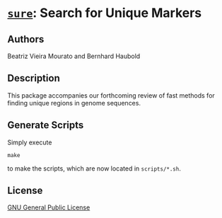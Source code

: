 # [`sure`](https://owncloud.gwdg.de/index.php/s/pYr9qJVjUKSpxvI): Search for Unique Markers
## Authors
Beatriz Vieira Mourato and Bernhard Haubold

## Description
This package accompanies our forthcoming review of fast methods for
finding unique regions in genome sequences.

## Generate Scripts
Simply execute
```
make
```
to make the scripts, which are now located in `scripts/*.sh`.

## License
[GNU General Public License](https://www.gnu.org/licenses/gpl.html)
